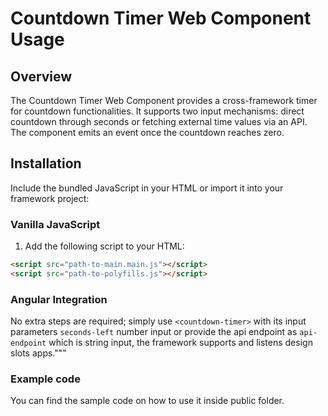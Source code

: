 # Countdown Timer Web Component Usage

## Overview
The Countdown Timer Web Component provides a cross-framework timer for countdown functionalities. It supports two input mechanisms: direct countdown through seconds or fetching external time values via an API. The component emits an event once the countdown reaches zero.

## Installation
Include the bundled JavaScript in your HTML or import it into your framework project:

### Vanilla JavaScript
1. Add the following script to your HTML:
```html
<script src="path-to-main.main.js"></script>
<script src="path-to-polyfills.js"></script>
```

### Angular Integration
No extra steps are required; simply use `<countdown-timer>` with its input parameters `seconds-left` number input or provide the api endpoint as `api-endpoint` which is string input, the framework supports and listens design slots apps."""

### Example code 
You can find the sample code on how to use it inside public folder. 